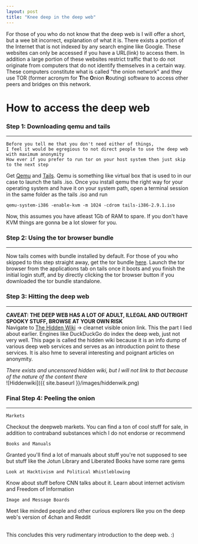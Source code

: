 ```yaml
---
layout: post
title: "Knee deep in the deep web"
---
```

For those of you who do not know that the deep web is I will offer a short, but a wee bit incorrect, explanation of what it is.
There exists a portion of the Internet that is not indexed by any search engine like Google. These websites can only be accessed if you have a URL(link)
to access them. In addition a large portion of these websites restrict traffic that to do not originate from computers that do not identify themselves in a certain way.
These computers constitute what is called "the onion network" and they use TOR (former acronym for **T**he **O**nion **R**outing) software to access other peers and bridges on 
this network.

# How to access the deep web

### Step 1: Downloading qemu and tails
<hr/>

    Before you tell me that you don't need either of things,
    I feel it would be egregious to not direct people to use the deep web with maximum anonymity
    How ever if you prefer to run tor on your host system then just skip to the next step

Get [Qemu](http://wiki.qemu.org/Download) and [Tails](https://tails.boum.org/install/download/). Qemu is something like virtual box that is used to in our case to launch the tails .iso.
Once you install qemu the right way for your operating system and have it on your system path, open a terminal session in the same folder as the tails .iso and run

    qemu-system-i386 -enable-kvm -m 1024 -cdrom tails-i386-2.9.1.iso

Now, this assumes you have atleast 1Gb of RAM to spare. If you don't have KVM things are gonna be a lot slower for you.

### Step 2: Using the tor browser bundle
<hr/>

Now tails comes with bundle installed by default. For those of you who skipped to this step straight away, get the tor bundle [here](https://www.torproject.org/download/download).
Launch the tor browser from the applications tab on tails once it boots and you finish the initial login stuff, and by directly clicking the tor browser button if you downloaded the tor bundle
standalone.

### Step 3: Hitting the deep web
<hr/>

**CAVEAT: THE DEEP WEB HAS A LOT OF ADULT, ILLEGAL AND OUTRIGHT SPOOKY STUFF, BROWSE AT YOUR OWN RISK**<br/>
Navigate to [The Hidden Wiki](https://zqktlwi4fecvo6ri.onion.to/wiki/index.php/Main_Page) -> clearnet visible onion link. This the part I lied about earlier. Engines like DuckDuckGo do index the deep web, just not very well.
This page is called the hidden wiki because it is an info dump of various deep web services and serves as an introduction point to these services. It is also hme to several interesting and poignant
articles on anonymity.<br/>

*There exists and uncensored hidden wiki, but I will not link to that because of the nature of the content there*
<br/>![Hiddenwiki]({{ site.baseurl }}/images/hiddenwik.png)

### Final Step 4: Peeling the onion
<hr/>

    Markets

Checkout the deepweb markets. You can find a ton of cool stuff for sale, in addition to contraband substances which I do not endorse or recommend

    Books and Manuals

Granted you'll find a lot of manuals about stuff you're not supposed to see but stuff like the Jotun Library and Liberated Books have some rare gems

    Look at Hacktivism and Political Whistleblowing

Know about stuff before CNN talks about it. Learn about internet activism and Freedom of Information

    Image and Message Boards

Meet like minded people and other curious explorers like you on the deep web's version of 4chan and Reddit

<br/> This concludes this very rudimentary introduction to the deep web. :)


